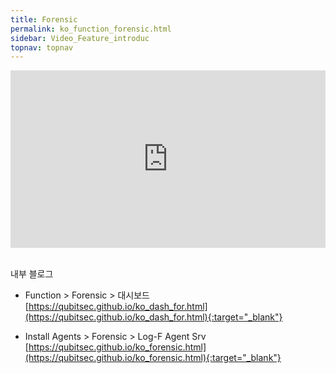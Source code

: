 ```yaml
---
title: Forensic
permalink: ko_function_forensic.html
sidebar: Video_Feature_introduc
topnav: topnav
---
```


<style>.embed-container { position: relative; padding-bottom: 56.25%; height: 0; overflow: hidden; max-width: 100%; } .embed-container iframe, .embed-container object, .embed-container embed { position: absolute; top: 0; left: 0; width: 100%; height: 100%; }</style><div class='embed-container'><iframe src='https://www.youtube.com/embed/_nACR9unEwo' frameborder='0' allowfullscreen></iframe></div>

<br />

내부 블로그  

- Function > Forensic > 대시보드   
[https://qubitsec.github.io/ko_dash_for.html](https://qubitsec.github.io/ko_dash_for.html){:target="_blank"}

- Install Agents > Forensic > Log-F Agent Srv   
[https://qubitsec.github.io/ko_forensic.html](https://qubitsec.github.io/ko_forensic.html){:target="_blank"}